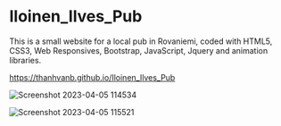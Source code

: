 # Iloinen_Ilves_Pub 
This is a small website for a local pub in Rovaniemi, coded with HTML5, CSS3, Web Responsives, Bootstrap, JavaScript, Jquery and animation libraries.

https://thanhvanb.github.io/Iloinen_Ilves_Pub


![Screenshot 2023-04-05 114534](https://user-images.githubusercontent.com/52117939/230033189-495d4a1b-d384-4c2e-9c34-6bc8e22d3965.jpg)

![Screenshot 2023-04-05 115521](https://user-images.githubusercontent.com/52117939/230033215-6be60ef6-0f8d-4b38-a1dc-f30f4ae9fb6e.png)
